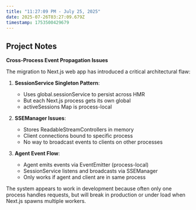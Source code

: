 ```yaml
---
title: "11:27:09 PM - July 25, 2025"
date: 2025-07-26T03:27:09.679Z
timestamp: 1753500429679
---
```


## Project Notes

**Cross-Process Event Propagation Issues**

The migration to Next.js web app has introduced a critical architectural flaw:

1. **SessionService Singleton Pattern**:
   - Uses global.sessionService to persist across HMR
   - But each Next.js process gets its own global
   - activeSessions Map is process-local

2. **SSEManager Issues**:
   - Stores ReadableStreamControllers in memory
   - Client connections bound to specific process
   - No way to broadcast events to clients on other processes

3. **Agent Event Flow**:
   - Agent emits events via EventEmitter (process-local)
   - SessionService listens and broadcasts via SSEManager
   - Only works if agent and client are in same process

The system appears to work in development because often only one process handles requests, but will break in production or under load when Next.js spawns multiple workers.
